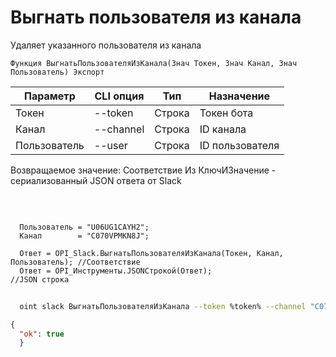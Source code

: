﻿---
sidebar_position: 8
---

# Выгнать пользователя из канала
 Удаляет указанного пользователя из канала



`Функция ВыгнатьПользователяИзКанала(Знач Токен, Знач Канал, Знач Пользователь) Экспорт`

  | Параметр | CLI опция | Тип | Назначение |
  |-|-|-|-|
  | Токен | --token | Строка | Токен бота |
  | Канал | --channel | Строка | ID канала |
  | Пользователь | --user | Строка | ID пользователя |

  
  Возвращаемое значение:   Соответствие Из КлючИЗначение - сериализованный JSON ответа от Slack

<br/>




```bsl title="Пример кода"
  
  Пользователь = "U06UG1CAYH2";
  Канал        = "C070VPMKN8J";
  
  Ответ = OPI_Slack.ВыгнатьПользователяИзКанала(Токен, Канал, Пользователь); //Соответствие
  Ответ = OPI_Инструменты.JSONСтрокой(Ответ);                                //JSON строка
```
	


```sh title="Пример команды CLI"
    
  oint slack ВыгнатьПользователяИзКанала --token %token% --channel "C070VPMKN8J" --user "U06UG1CAYH2"

```

```json title="Результат"
{
  "ok": true
  }
```
